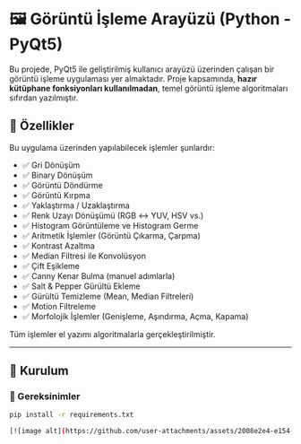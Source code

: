 # 🖼️ Görüntü İşleme Arayüzü (Python - PyQt5)

Bu projede, PyQt5 ile geliştirilmiş kullanıcı arayüzü üzerinden çalışan bir görüntü işleme uygulaması yer almaktadır. Proje kapsamında, **hazır kütüphane fonksiyonları kullanılmadan**, temel görüntü işleme algoritmaları sıfırdan yazılmıştır.

## 📌 Özellikler

Bu uygulama üzerinden yapılabilecek işlemler şunlardır:

- ✅ Gri Dönüşüm
- ✅ Binary Dönüşüm
- ✅ Görüntü Döndürme
- ✅ Görüntü Kırpma
- ✅ Yaklaştırma / Uzaklaştırma
- ✅ Renk Uzayı Dönüşümü (RGB ↔ YUV, HSV vs.)
- ✅ Histogram Görüntüleme ve Histogram Germe
- ✅ Aritmetik İşlemler (Görüntü Çıkarma, Çarpma)
- ✅ Kontrast Azaltma
- ✅ Median Filtresi ile Konvolüsyon
- ✅ Çift Eşikleme
- ✅ Canny Kenar Bulma (manuel adımlarla)
- ✅ Salt & Pepper Gürültü Ekleme
- ✅ Gürültü Temizleme (Mean, Median Filtreleri)
- ✅ Motion Filtreleme
- ✅ Morfolojik İşlemler (Genişleme, Aşındırma, Açma, Kapama)

Tüm işlemler el yazımı algoritmalarla gerçekleştirilmiştir.

---

## 🧪 Kurulum

### 🔗 Gereksinimler

```bash
pip install -r requirements.txt

[![image alt](https://github.com/user-attachments/assets/2008e2e4-e154-4686-8f86-87da9f70e74b)](https://github.com/muhammeteminayhan/image-processing-gui/blob/d05bf4f38d54cd3040e47fbfc99f2bdf4f1b0ae6/ui.png)



